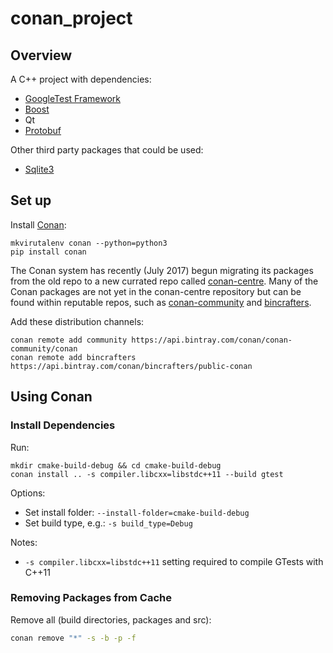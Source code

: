# conan_project

## Overview

A C++ project with dependencies:

* [GoogleTest Framework](https://bintray.com/conan-community/conan/gtest%3Aconan)
* [Boost](https://bintray.com/conan-community/conan/Boost%3Aconan/1.64.0%3Astable)
* Qt
* [Protobuf](https://bintray.com/conan/conan-transit/Protobuf%3Amemsharded)

Other third party packages that could be used:

* [Sqlite3](https://bintray.com/bincrafters/public-conan/sqlite3%3Abincrafters)


## Set up

Install [Conan](http://docs.conan.io/en/latest/installation.html):

```commandline
mkvirutalenv conan --python=python3
pip install conan
```

The Conan system has recently (July 2017) begun migrating its packages
from the old repo to a new currated repo called [conan-centre](https://bintray.com/conan/conan-center).
 Many of the Conan packages are not yet in the conan-centre repository 
but can be found within reputable repos, such as [conan-community](https://bintray.com/conan-community)
and [bincrafters](https://bintray.com/bincrafters/public-conan). 

Add these distribution channels:

```commandline
conan remote add community https://api.bintray.com/conan/conan-community/conan
conan remote add bincrafters https://api.bintray.com/conan/bincrafters/public-conan 
```


## Using Conan

### Install Dependencies

Run:

```commandline
mkdir cmake-build-debug && cd cmake-build-debug
conan install .. -s compiler.libcxx=libstdc++11 --build gtest
```

Options:

* Set install folder: `--install-folder=cmake-build-debug`
* Set build type, e.g.: `-s build_type=Debug`


Notes:

* `-s compiler.libcxx=libstdc++11` setting required to compile GTests with C++11


### Removing Packages from Cache

Remove all (build directories, packages and src):

```bash
conan remove "*" -s -b -p -f
```